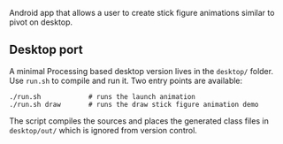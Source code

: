 Android app that allows a user to create stick figure animations similar to pivot on desktop.

## Desktop port

A minimal Processing based desktop version lives in the `desktop/` folder. Use `run.sh` to compile and run it. Two entry points are available:

```
./run.sh            # runs the launch animation
./run.sh draw       # runs the draw stick figure animation demo
```

The script compiles the sources and places the generated class files in `desktop/out/` which is ignored from version control.
